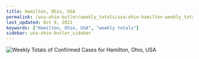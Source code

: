 ```yaml
---
title: Hamilton, Ohio, USA
permalink: /usa-ohio-butler/weekly_totals/usa-ohio-hamilton-weekly_totals.html
last_updated: Oct 9, 2021
keywords: ["Hamilton, Ohio, USA", "weekly totals"]
sidebar: usa-ohio-butler_sidebar
---
```


![Weekly Totals of Confirmed Cases for Hamilton, Ohio, USA](/covid_tracker/images/graphs/usa-ohio-hamilton-weekly_totals_graph.png)
